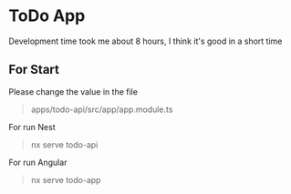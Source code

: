 

# ToDo App

Development time took me about 8 hours, I think it's good in a short time


## For Start

Please change the value in the file
> apps/todo-api/src/app/app.module.ts

For run Nest
> nx serve todo-api

For run Angular
> nx serve todo-app

